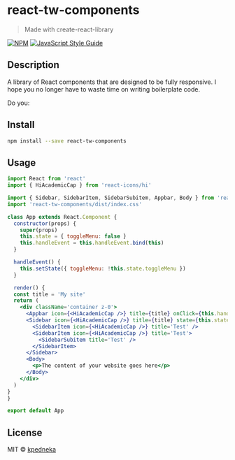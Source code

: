 # react-tw-components

> Made with create-react-library

[![NPM](https://img.shields.io/npm/v/react-tw-components.svg)](https://www.npmjs.com/package/react-tw-components) [![JavaScript Style Guide](https://img.shields.io/badge/code_style-standard-brightgreen.svg)](https://standardjs.com)

## Description
A library of React components that are designed to be fully responsive. I hope you no longer have to waste time on writing boilerplate code.

Do you:

## Install

```bash
npm install --save react-tw-components
```

## Usage

```jsx
import React from 'react'
import { HiAcademicCap } from 'react-icons/hi'

import { Sidebar, SidebarItem, SidebarSubitem, Appbar, Body } from 'react-tw-components'
import 'react-tw-components/dist/index.css'

class App extends React.Component {
  constructor(props) {
    super(props)
    this.state = { toggleMenu: false }
    this.handleEvent = this.handleEvent.bind(this)
  }

  handleEvent() {
    this.setState({ toggleMenu: !this.state.toggleMenu })
  }

  render() {
  const title = 'My site'
  return (
    <div className='container z-0'>
      <Appbar icon={<HiAcademicCap />} title={title} onClick={this.handleEvent} />
      <Sidebar icon={<HiAcademicCap />} title={title} state={this.state.toggleMenu} onClose={this.handleEvent}>
        <SidebarItem icon={<HiAcademicCap />} title='Test' />
        <SidebarItem icon={<HiAcademicCap />} title='Test'>
          <SidebarSubitem title='Test' />
        </SidebarItem>
      </Sidebar>
      <Body>
        <p>The content of your website goes here</p>
      </Body>
    </div>
  )
}
}

export default App
```

## License

MIT © [kpedneka](https://github.com/kpedneka)
